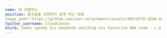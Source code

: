 ```yaml
---
name: 팀 어벤져스
position: 통조림을 위험하지 않게 따는 방법 
image_path:"https://github.com/user-attachments/assets/993c0ff6-d2bb-4c19-8fd2-957315abbcd9"
twitter_username: CloudCannon
blurb: James spends his weekends watching his favourite NBA team - L.A. Clippers.
---
```

